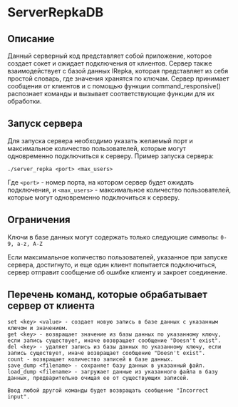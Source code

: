 # ServerRepkaDB

## Описание

Данный серверный код представляет собой приложение, которое создает сокет и ожидает подключения от клиентов. Сервер также взаимодействует с базой данных IRepka, которая представляет из себя простой словарь, где значения хранятся по ключам. Сервер принимает сообщения от клиентов и с помощью функции command_responsive() распознает команды и вызывает соответствующие функции для их обработки.

## Запуск сервера
Для запуска сервера необходимо указать желаемый порт и максимальное количество пользователей, которые могут одновременно подключиться к серверу. Пример запуска сервера:

`./server_repka <port> <max_users>`

Где `<port>` - номер порта, на котором сервер будет ожидать подключения, и
`<max_users>` - максимальное количество пользователей, которые могут одновременно подключиться к серверу.



## Ограничения

Ключи в базе данных могут содержать только следующие символы: `0-9, a-z, A-Z`

Если максимальное количество пользователей, указанное при запуске сервера, достигнуто, и еще один клиент попытается подключиться, сервер отправит сообщение об ошибке клиенту и закроет соединение.

## Перечень команд, которые обрабатывает сервер от клиента

    set <key> <value> - создает новую запись в базе данных с указанным ключом и значением.
    get <key> - возвращает значение из базы данных по указанному ключу, если запись существует, иначе возвращает сообщение "Doesn't exist".
    del <key> - удаляет запись из базы данных по указанному ключу, если запись существует, иначе возвращает сообщение "Doesn't exist".
    count - возвращает количество записей в базе данных.
    save_dump <filename> - сохраняет базу данных в указанный файл.
    load_dump <filename> - загружает данные из указанного файла в базу данных, предварительно очищая ее от существующих записей.
    
    Ввод любой другой команды будет возвращать сообщение "Incorrect input".
